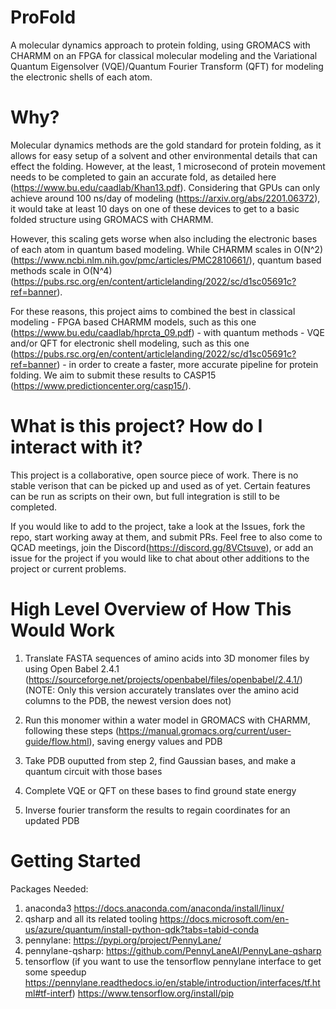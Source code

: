 # ProFold
A molecular dynamics approach to protein folding, using GROMACS with CHARMM on an FPGA for classical molecular modeling and the Variational Quantum Eigensolver (VQE)/Quantum Fourier Transform (QFT) for modeling the electronic shells of each atom. 

# Why? 
Molecular dynamics methods are the gold standard for protein folding, as it allows for easy setup of a solvent and other environmental details that can effect the folding. However, at the least, 1 microsecond of protein movement needs to be completed to gain an accurate fold, as detailed here (https://www.bu.edu/caadlab/Khan13.pdf). Considering that GPUs can only achieve around 100 ns/day of modeling (https://arxiv.org/abs/2201.06372), it would take at least 10 days on one of these devices to get to a basic folded structure using GROMACS with CHARMM.

However, this scaling gets worse when also including the electronic bases of each atom in quantum based modeling. While CHARMM scales in O(N^2) (https://www.ncbi.nlm.nih.gov/pmc/articles/PMC2810661/), quantum based methods scale in O(N^4) (https://pubs.rsc.org/en/content/articlelanding/2022/sc/d1sc05691c?ref=banner). 

For these reasons, this project aims to combined the best in classical modeling - FPGA based CHARMM models, such as this one (https://www.bu.edu/caadlab/hprcta_09.pdf) - with quantum methods - VQE and/or QFT for electronic shell modeling, such as this one (https://pubs.rsc.org/en/content/articlelanding/2022/sc/d1sc05691c?ref=banner)  - in order to create a faster, more accurate pipeline for protein folding. We aim to submit these results to CASP15 (https://www.predictioncenter.org/casp15/).



# What is this project? How do I interact with it? 
This project is a collaborative, open source piece of work. There is no stable verison that can be picked up and used as of yet. Certain features can be run as scripts on their own, but full integration is still to be completed.

If you would like to add to the project, take a look at the Issues, fork the repo, start working away at them, and submit PRs. Feel free to also come to QCAD meetings, join the Discord(https://discord.gg/8VCtsuve), or add an issue for the project if you would like to chat about other additions to the project or current problems. 


# High Level Overview of How This Would Work

1. Translate FASTA sequences of amino acids into 3D monomer files by using Open Babel 2.4.1 (https://sourceforge.net/projects/openbabel/files/openbabel/2.4.1/) (NOTE: Only this version accurately translates over the amino acid columns to the PDB, the newest version does not) 

2. Run this monomer within a water model in GROMACS with CHARMM, following these steps (https://manual.gromacs.org/current/user-guide/flow.html), saving energy values and PDB

3. Take PDB ouputted from step 2, find Gaussian bases, and make a quantum circuit with those bases 

4. Complete VQE or QFT on these bases to find ground state energy 

5. Inverse fourier transform the results to regain coordinates for an updated PDB


# Getting Started
Packages Needed:
1. anaconda3 https://docs.anaconda.com/anaconda/install/linux/
2. qsharp and all its related tooling https://docs.microsoft.com/en-us/azure/quantum/install-python-qdk?tabs=tabid-conda
3. pennylane: https://pypi.org/project/PennyLane/  
4. pennylane-qsharp: https://github.com/PennyLaneAI/PennyLane-qsharp
5. tensorflow (if you want to use the tensorflow pennylane interface to get some speedup https://pennylane.readthedocs.io/en/stable/introduction/interfaces/tf.html#tf-interf) https://www.tensorflow.org/install/pip
 
